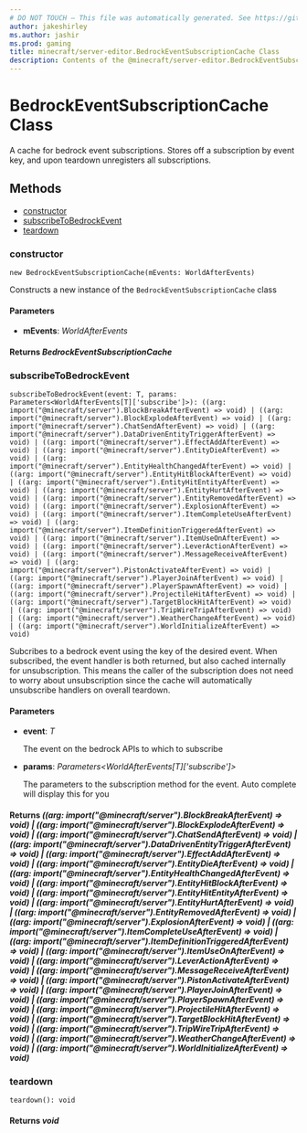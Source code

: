 ```yaml
---
# DO NOT TOUCH — This file was automatically generated. See https://github.com/mojang/minecraftapidocsgenerator to modify descriptions, examples, etc.
author: jakeshirley
ms.author: jashir
ms.prod: gaming
title: minecraft/server-editor.BedrockEventSubscriptionCache Class
description: Contents of the @minecraft/server-editor.BedrockEventSubscriptionCache class.
---
```

# BedrockEventSubscriptionCache Class

A cache for bedrock event subscriptions. Stores off a subscription by event key, and upon teardown unregisters all subscriptions.

## Methods
- [constructor](#(constructor))
- [subscribeToBedrockEvent](#subscribetobedrockevent)
- [teardown](#teardown)

### **constructor**
`
new BedrockEventSubscriptionCache(mEvents: WorldAfterEvents)
`

Constructs a new instance of the `BedrockEventSubscriptionCache` class

#### **Parameters**
- **mEvents**: *WorldAfterEvents*

#### **Returns** *BedrockEventSubscriptionCache*

### **subscribeToBedrockEvent**
`
subscribeToBedrockEvent(event: T, params: Parameters<WorldAfterEvents[T]['subscribe']>): ((arg: import("@minecraft/server").BlockBreakAfterEvent) => void) | ((arg: import("@minecraft/server").BlockExplodeAfterEvent) => void) | ((arg: import("@minecraft/server").ChatSendAfterEvent) => void) | ((arg: import("@minecraft/server").DataDrivenEntityTriggerAfterEvent) => void) | ((arg: import("@minecraft/server").EffectAddAfterEvent) => void) | ((arg: import("@minecraft/server").EntityDieAfterEvent) => void) | ((arg: import("@minecraft/server").EntityHealthChangedAfterEvent) => void) | ((arg: import("@minecraft/server").EntityHitBlockAfterEvent) => void) | ((arg: import("@minecraft/server").EntityHitEntityAfterEvent) => void) | ((arg: import("@minecraft/server").EntityHurtAfterEvent) => void) | ((arg: import("@minecraft/server").EntityRemovedAfterEvent) => void) | ((arg: import("@minecraft/server").ExplosionAfterEvent) => void) | ((arg: import("@minecraft/server").ItemCompleteUseAfterEvent) => void) | ((arg: import("@minecraft/server").ItemDefinitionTriggeredAfterEvent) => void) | ((arg: import("@minecraft/server").ItemUseOnAfterEvent) => void) | ((arg: import("@minecraft/server").LeverActionAfterEvent) => void) | ((arg: import("@minecraft/server").MessageReceiveAfterEvent) => void) | ((arg: import("@minecraft/server").PistonActivateAfterEvent) => void) | ((arg: import("@minecraft/server").PlayerJoinAfterEvent) => void) | ((arg: import("@minecraft/server").PlayerSpawnAfterEvent) => void) | ((arg: import("@minecraft/server").ProjectileHitAfterEvent) => void) | ((arg: import("@minecraft/server").TargetBlockHitAfterEvent) => void) | ((arg: import("@minecraft/server").TripWireTripAfterEvent) => void) | ((arg: import("@minecraft/server").WeatherChangeAfterEvent) => void) | ((arg: import("@minecraft/server").WorldInitializeAfterEvent) => void)
`

Subcribes to a bedrock event using the key of the desired event. When subscribed, the event handler is both returned, but also cached internally for unsubscription. This means the caller of the subscription does not need to worry about unsubscription since the cache will automatically unsubscribe handlers on overall teardown.

#### **Parameters**
- **event**: *T*
  
  The event on the bedrock APIs to which to subscribe
- **params**: *Parameters<WorldAfterEvents[T]['subscribe']>*
  
  The parameters to the subscription method for the event. Auto complete will display this for you

#### **Returns** *((arg: import("@minecraft/server").BlockBreakAfterEvent) => void) | ((arg: import("@minecraft/server").BlockExplodeAfterEvent) => void) | ((arg: import("@minecraft/server").ChatSendAfterEvent) => void) | ((arg: import("@minecraft/server").DataDrivenEntityTriggerAfterEvent) => void) | ((arg: import("@minecraft/server").EffectAddAfterEvent) => void) | ((arg: import("@minecraft/server").EntityDieAfterEvent) => void) | ((arg: import("@minecraft/server").EntityHealthChangedAfterEvent) => void) | ((arg: import("@minecraft/server").EntityHitBlockAfterEvent) => void) | ((arg: import("@minecraft/server").EntityHitEntityAfterEvent) => void) | ((arg: import("@minecraft/server").EntityHurtAfterEvent) => void) | ((arg: import("@minecraft/server").EntityRemovedAfterEvent) => void) | ((arg: import("@minecraft/server").ExplosionAfterEvent) => void) | ((arg: import("@minecraft/server").ItemCompleteUseAfterEvent) => void) | ((arg: import("@minecraft/server").ItemDefinitionTriggeredAfterEvent) => void) | ((arg: import("@minecraft/server").ItemUseOnAfterEvent) => void) | ((arg: import("@minecraft/server").LeverActionAfterEvent) => void) | ((arg: import("@minecraft/server").MessageReceiveAfterEvent) => void) | ((arg: import("@minecraft/server").PistonActivateAfterEvent) => void) | ((arg: import("@minecraft/server").PlayerJoinAfterEvent) => void) | ((arg: import("@minecraft/server").PlayerSpawnAfterEvent) => void) | ((arg: import("@minecraft/server").ProjectileHitAfterEvent) => void) | ((arg: import("@minecraft/server").TargetBlockHitAfterEvent) => void) | ((arg: import("@minecraft/server").TripWireTripAfterEvent) => void) | ((arg: import("@minecraft/server").WeatherChangeAfterEvent) => void) | ((arg: import("@minecraft/server").WorldInitializeAfterEvent) => void)*

### **teardown**
`
teardown(): void
`

#### **Returns** *void*

